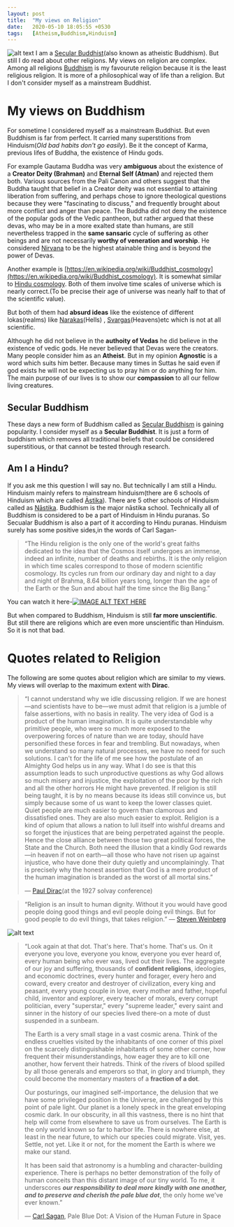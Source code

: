 ```yaml
---
layout: post
title:  "My views on Religion"
date:   2020-05-10 18:05:55 +0530
tags:   [Atheism,Buddhism,Hinduism]
---
```

![alt text]({{site.baseurl}}/img/01.jpg "Steven Weinberg")
I am a [Secular Buddhist](https://en.wikipedia.org/wiki/Secular_Buddhism)(also known as atheistic Buddhism). But still I do read about other religions. My views on religion are complex. Among all religions [Buddhism](https://en.wikipedia.org/wiki/Buddhism) is my favourute religion because it is the least religious religion. It is more of a philosophical way of life than a religion. But I don't consider myself as a mainstream Buddhist. 

# My views on Buddhism
For sometime I considered myself as a mainstream Buddhist. But even Buddhism is far from perfect. It carried many superstitions from Hinduism(*Old bad habits don't go easily*). Be it the concept of Karma, previous lifes of Buddha, the existence of Hindu gods.

For example Gautama Buddha was very **ambiguous** about the existence of a **Creator Deity (Brahman)** and **Eternal Self (Atman)** and rejected them both. Various sources from the Pali Canon and others suggest that the Buddha taught that belief in a Creator deity was not essential to attaining liberation from suffering, and perhaps chose to ignore theological questions because they were "fascinating to discuss," and frequently brought about more conflict and anger than peace. The Buddha did not deny the existence of the popular gods of the Vedic pantheon, but rather argued that these devas, who may be in a more exalted state than humans, are still nevertheless trapped in the **same sansaric** cycle of suffering as other beings and are not necessarily **worthy of veneration and worship**. He considered [Nirvana](https://en.wikipedia.org/wiki/Nirvana_(Buddhism)) to be the highest atainable thing and is beyond the power of Devas.

Another example is [https://en.wikipedia.org/wiki/Buddhist_cosmology](https://en.wikipedia.org/wiki/Buddhist_cosmology). It is somewhat similar to [Hindu cosmology](https://en.wikipedia.org/wiki/Hindu_cosmology). Both of them involve time scales of universe which is nearly correct.(To be precise their age of universe was nearly half to that of the scientific value). 

But both of them had **absurd ideas** like the existence of different lokas(realms) like [Narakas](https://en.wikipedia.org/wiki/Buddhist_cosmology#Hells_(Narakas))(Hells) , [Svargas](https://en.wikipedia.org/wiki/Buddhist_cosmology#Heavens)(Heavens)etc which is not at all scientific.

Although he did not believe in the **authoity of Vedas** he did believe in the existence of vedic gods. He never believed that Devas were the creators. Many people consider him as an **Atheist**. But in my opinion **Agnostic** is a word which suits him better. Because many times in Suttas he said even if god exists he will not be expecting us to pray him or do anything for him. The main purpose of our lives is to show our **compassion** to all our fellow living creatures.

## Secular Buddhism

These days a new form of Buddhism called as [Secular Buddhism](https://en.wikipedia.org/wiki/Secular_Buddhism) is gaining popularity. I consider myself as a **Secular Buddhist**. It is just a form of buddhism which removes all traditional beliefs that could be considered superstitious, or that cannot be tested through research.

## Am I a Hindu?

If you ask me this question I will say no. But technically I am still a Hindu. Hinduism mainly refers to mainstream hinduism(there are 6 schools of Hinduism which are called [Āstika](https://en.wikipedia.org/wiki/%C4%80stika_and_n%C4%81stika#%C4%80stika)). There are 5 other schools of Hinduism called as [Nāstika](https://en.wikipedia.org/wiki/%C4%80stika_and_n%C4%81stika#N%C4%81stika). Buddhism is the major nāstika school. Technically all of Buddhism is considered to be a part of Hinduism in Hindu puranas. So Secualar Buddhism is also a part of it according to Hindu puranas. Hinduism surely has some positive sides,in the words of Carl Sagan-
>“The Hindu religion is the only one of the world's great faiths dedicated to the idea that the Cosmos itself undergoes an immense, indeed an infinite, number of deaths and rebirths. It is the only religion in which time scales correspond to those of modern scientific cosmology. Its cycles run from our ordinary day and night to a day and night of Brahma, 8.64 billion years long, longer than the age of the Earth or the Sun and about half the time since the Big Bang.”

You can watch it here-[![IMAGE ALT TEXT HERE](http://img.youtube.com/vi/Ugyrzr5Ds8o/0.jpg)](https://www.youtube.com/watch?v=Ugyrzr5Ds8o)

But when compared to Buddhism, Hinduism is still **far more unscientific**. But still there are religions which are even more unscientific than Hinduism. So it is not that bad.

# Quotes related to Religion
The following are some quotes about religion which are similar to my views.
My views will overlap to the maximum extent with **Dirac**.

>“I cannot understand why we idle discussing religion. If we are honest—and scientists have to be—we must admit that religion is a jumble of false assertions, with no basis in reality. The very idea of God is a product of the human imagination. It is quite understandable why primitive people, who were so much more exposed to the overpowering forces of nature than we are today, should have personified these forces in fear and trembling. But nowadays, when we understand so many natural processes, we have no need for such solutions. I can't for the life of me see how the postulate of an Almighty God helps us in any way. What I do see is that this assumption leads to such unproductive questions as why God allows so much misery and injustice, the exploitation of the poor by the rich and all the other horrors He might have prevented. If religion is still being taught, it is by no means because its ideas still convince us, but simply because some of us want to keep the lower classes quiet. Quiet people are much easier to govern than clamorous and dissatisfied ones. They are also much easier to exploit. Religion is a kind of opium that allows a nation to lull itself into wishful dreams and so forget the injustices that are being perpetrated against the people. Hence the close alliance between those two great political forces, the State and the Church. Both need the illusion that a kindly God rewards—in heaven if not on earth—all those who have not risen up against injustice, who have done their duty quietly and uncomplainingly. That is precisely why the honest assertion that God is a mere product of the human imagination is branded as the worst of all mortal sins.”
>
>― [Paul Dirac](https://en.wikipedia.org/wiki/Paul_Dirac)(at the 1927 solvay conference)

>“Religion is an insult to human dignity. Without it you would have good people doing good things and evil people doing evil things.
But for good people to do evil things, that takes religion.”
― [Steven Weinberg](https://en.wikipedia.org/wiki/Steven_Weinberg)

![alt text]({{site.baseurl}}/img/pbdot.jpeg "Pale blue dot")

>“Look again at that dot. That's here. That's home. That's us. On it everyone you love, everyone you know, everyone you ever heard of, every human being who ever was, lived out their lives. The aggregate of our joy and suffering, thousands of **confident religions**, ideologies, and economic doctrines, every hunter and forager, every hero and coward, every creator and destroyer of civilization, every king and peasant, every young couple in love, every mother and father, hopeful child, inventor and explorer, every teacher of morals, every corrupt politician, every "superstar," every "supreme leader," every saint and sinner in the history of our species lived there-on a mote of dust suspended in a sunbeam.
>
>The Earth is a very small stage in a vast cosmic arena. Think of the endless cruelties visited by the inhabitants of one corner of this pixel on the scarcely distinguishable inhabitants of some other corner, how frequent their misunderstandings, how eager they are to kill one another, how fervent their hatreds. Think of the rivers of blood spilled by all those generals and emperors so that, in glory and triumph, they could become the momentary masters of a **fraction of a dot**.
>
>Our posturings, our imagined self-importance, the delusion that we have some privileged position in the Universe, are challenged by this point of pale light. Our planet is a lonely speck in the great enveloping cosmic dark. In our obscurity, in all this vastness, there is no hint that help will come from elsewhere to save us from ourselves.
The Earth is the only world known so far to harbor life. There is nowhere else, at least in the near future, to which our species could migrate. Visit, yes. Settle, not yet. Like it or not, for the moment the Earth is where we make our stand.
>
>It has been said that astronomy is a humbling and character-building experience. There is perhaps no better demonstration of the folly of human conceits than this distant image of our tiny world. To me, it underscores ***our responsibility to deal more kindly with one another, and to preserve and cherish the pale blue dot***, the only home we've ever known.”
>
>― [Carl Sagan](https://en.wikipedia.org/wiki/Carl_Sagan), Pale Blue Dot: A Vision of the Human Future in Space
